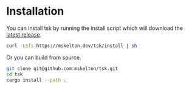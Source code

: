 # Installation

You can install tsk by running the install script which will download
the [latest release](https://github.com/mskelton/tsk/releases/latest).

```bash
curl -LSfs https://mskelton.dev/tsk/install | sh
```

Or you can build from source.

```bash
git clone git@github.com:mskelton/tsk.git
cd tsk
cargo install --path .
```
